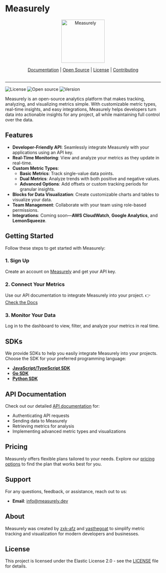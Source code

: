# Measurely

<p align="center">
  <a href="https://measurely.dev/">
    <img src="https://media.measurely.dev/avatar-(ProfilePictureMaker.com).png" width="140px" alt="Measurely" />
  </a>
</p>
<p align="center">
    <a href="https://measurely.dev/docs/getting-started/introduction">Documentation</a> |
    <a href="https://measurely.dev/blog/1">Open Source</a> |
    <a href="https://github.com/Measurely-dev/Measurely/blob/main/LICENSE">License</a> |
    <a href="https://github.com/Measurely-dev/Measurely/blob/main/CONTRIBUTING.md">Contributing</a>
    <br /><br />
</p>

---

![License](https://img.shields.io/badge/License-ELv2-blue?labelColor=gray&style=plastic)
![Open source](https://img.shields.io/badge/Open%20source-Yes-Default?labelColor=gray&style=plastic)
![Version](https://img.shields.io/badge/Version-0.1-violet?labelColor=gray&style=plastic)

Measurely is an open-source analytics platform that makes tracking, analyzing, and visualizing metrics simple. With customizable metric types, real-time insights, and easy integrations, Measurely helps developers turn data into actionable insights for any project, all while maintaining full control over the data.

## Features

- **Developer-Friendly API**: Seamlessly integrate Measurely with your applications using an API key.
- **Real-Time Monitoring**: View and analyze your metrics as they update in real-time.
- **Custom Metric Types**:
  - **Basic Metrics**: Track single-value data points.
  - **Dual Metrics**: Analyze trends with both positive and negative values.
  - **Advanced Options**: Add offsets or custom tracking periods for granular insights.
- **Blocks for Data Visualization**: Create customizable charts and tables to visualize your data.
- **Team Management**: Collaborate with your team using role-based permissions.
- **Integrations**: Coming soon—**AWS CloudWatch**, **Google Analytics**, and **LemonSqueeze**.

## Getting Started

Follow these steps to get started with Measurely:

### 1. Sign Up

Create an account on [Measurely](https://measurely.dev) and get your API key.

### 2. Connect Your Metrics

Use our API documentation to integrate Measurely into your project.
👉 [Check the Docs](https://measurely.dev/docs/getting-started/introduction)

### 3. Monitor Your Data

Log in to the dashboard to view, filter, and analyze your metrics in real time.

## SDKs

We provide SDKs to help you easily integrate Measurely into your projects. Choose the SDK for your preferred programming language:

- **[JavaScript/TypeScript SDK](https://github.com/measurely-dev/measurely-js)**
- **[Go SDK](https://github.com/measurely-dev/measurely-go)**
- **[Python SDK](https://github.com/measurely-dev/measurely-py)**

## API Documentation

Check out our detailed [API documentation](https://measurely.dev/docs/getting-started/introduction) for:

- Authenticating API requests
- Sending data to Measurely
- Retrieving metrics for analysis
- Implementing advanced metric types and visualizations

## Pricing

Measurely offers flexible plans tailored to your needs.
Explore our [pricing options](https://measurely.dev/pricing) to find the plan that works best for you.

## Support

For any questions, feedback, or assistance, reach out to us:

- **Email**: info@measurely.dev

## About

Measurely was created by [zxk-afz](https://github.com/zxk-afz) and [yasthegoat](https://github.com/yasthegoat) to simplify metric tracking and visualization for modern developers and businesses.

## License

This project is licensed under the Elastic License 2.0 - see the [LICENSE](LICENSE) file for details.
